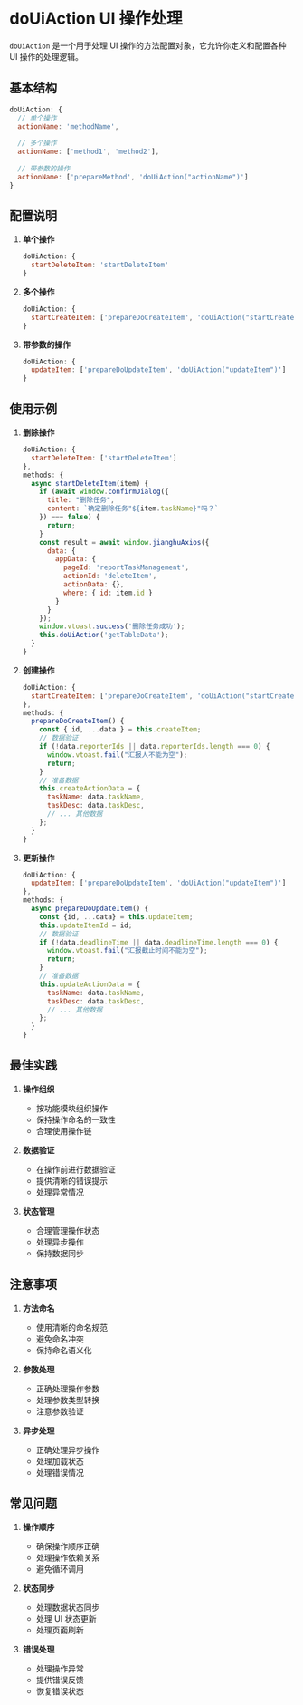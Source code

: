 # doUiAction UI 操作处理

`doUiAction` 是一个用于处理 UI 操作的方法配置对象，它允许你定义和配置各种 UI 操作的处理逻辑。

## 基本结构

```javascript
doUiAction: {
  // 单个操作
  actionName: 'methodName',
  
  // 多个操作
  actionName: ['method1', 'method2'],
  
  // 带参数的操作
  actionName: ['prepareMethod', 'doUiAction("actionName")']
}
```

## 配置说明

1. **单个操作**
   ```javascript
   doUiAction: {
     startDeleteItem: 'startDeleteItem'
   }
   ```

2. **多个操作**
   ```javascript
   doUiAction: {
     startCreateItem: ['prepareDoCreateItem', 'doUiAction("startCreateItem")']
   }
   ```

3. **带参数的操作**
   ```javascript
   doUiAction: {
     updateItem: ['prepareDoUpdateItem', 'doUiAction("updateItem")']
   }
   ```

## 使用示例

1. **删除操作**
   ```javascript
   doUiAction: {
     startDeleteItem: ['startDeleteItem']
   },
   methods: {
     async startDeleteItem(item) {
       if (await window.confirmDialog({ 
         title: "删除任务", 
         content: `确定删除任务"${item.taskName}"吗？` 
       }) === false) {
         return;
       }
       const result = await window.jianghuAxios({
         data: {
           appData: {
             pageId: 'reportTaskManagement',
             actionId: 'deleteItem',
             actionData: {},
             where: { id: item.id }
           }
         }
       });
       window.vtoast.success('删除任务成功');
       this.doUiAction('getTableData');
     }
   }
   ```

2. **创建操作**
   ```javascript
   doUiAction: {
     startCreateItem: ['prepareDoCreateItem', 'doUiAction("startCreateItem")']
   },
   methods: {
     prepareDoCreateItem() {
       const { id, ...data } = this.createItem;
       // 数据验证
       if (!data.reporterIds || data.reporterIds.length === 0) {
         window.vtoast.fail("汇报人不能为空");
         return;
       }
       // 准备数据
       this.createActionData = {
         taskName: data.taskName,
         taskDesc: data.taskDesc,
         // ... 其他数据
       };
     }
   }
   ```

3. **更新操作**
   ```javascript
   doUiAction: {
     updateItem: ['prepareDoUpdateItem', 'doUiAction("updateItem")']
   },
   methods: {
     async prepareDoUpdateItem() {
       const {id, ...data} = this.updateItem;
       this.updateItemId = id;
       // 数据验证
       if (!data.deadlineTime || data.deadlineTime.length === 0) {
         window.vtoast.fail("汇报截止时间不能为空");
         return;
       }
       // 准备数据
       this.updateActionData = {
         taskName: data.taskName,
         taskDesc: data.taskDesc,
         // ... 其他数据
       };
     }
   }
   ```

## 最佳实践

1. **操作组织**
   - 按功能模块组织操作
   - 保持操作命名的一致性
   - 合理使用操作链

2. **数据验证**
   - 在操作前进行数据验证
   - 提供清晰的错误提示
   - 处理异常情况

3. **状态管理**
   - 合理管理操作状态
   - 处理异步操作
   - 保持数据同步

## 注意事项

1. **方法命名**
   - 使用清晰的命名规范
   - 避免命名冲突
   - 保持命名语义化

2. **参数处理**
   - 正确处理操作参数
   - 处理参数类型转换
   - 注意参数验证

3. **异步处理**
   - 正确处理异步操作
   - 处理加载状态
   - 处理错误情况

## 常见问题

1. **操作顺序**
   - 确保操作顺序正确
   - 处理操作依赖关系
   - 避免循环调用

2. **状态同步**
   - 处理数据状态同步
   - 处理 UI 状态更新
   - 处理页面刷新

3. **错误处理**
   - 处理操作异常
   - 提供错误反馈
   - 恢复错误状态 